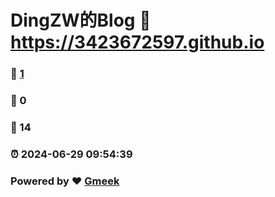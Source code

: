 # DingZW的Blog :link: https://3423672597.github.io 
### :page_facing_up: [1](https://3423672597.github.io/tag.html) 
### :speech_balloon: 0 
### :hibiscus: 14 
### :alarm_clock: 2024-06-29 09:54:39 
### Powered by :heart: [Gmeek](https://github.com/Meekdai/Gmeek)

